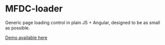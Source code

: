 MFDC-loader
===========
Generic page loading control in plain JS + Angular, designed to be as small as possible.

[Demo available here](demo.html)
